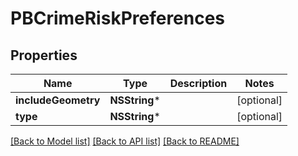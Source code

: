 # PBCrimeRiskPreferences

## Properties
Name | Type | Description | Notes
------------ | ------------- | ------------- | -------------
**includeGeometry** | **NSString*** |  | [optional] 
**type** | **NSString*** |  | [optional] 

[[Back to Model list]](../README.md#documentation-for-models) [[Back to API list]](../README.md#documentation-for-api-endpoints) [[Back to README]](../README.md)


